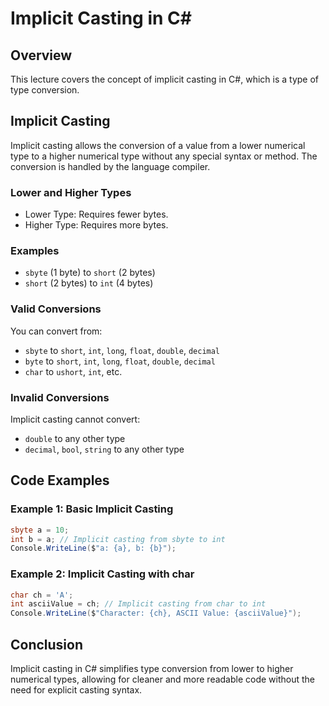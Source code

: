 
# Implicit Casting in C#

## Overview
This lecture covers the concept of implicit casting in C#, which is a type of type conversion.

## Implicit Casting
Implicit casting allows the conversion of a value from a lower numerical type to a higher numerical type without any special syntax or method. The conversion is handled by the language compiler.

### Lower and Higher Types
- Lower Type: Requires fewer bytes.
- Higher Type: Requires more bytes.

### Examples
- `sbyte` (1 byte) to `short` (2 bytes)
- `short` (2 bytes) to `int` (4 bytes)

### Valid Conversions
You can convert from:
- `sbyte` to `short`, `int`, `long`, `float`, `double`, `decimal`
- `byte` to `short`, `int`, `long`, `float`, `double`, `decimal`
- `char` to `ushort`, `int`, etc.

### Invalid Conversions
Implicit casting cannot convert:
- `double` to any other type
- `decimal`, `bool`, `string` to any other type

## Code Examples

### Example 1: Basic Implicit Casting
```csharp
sbyte a = 10;
int b = a; // Implicit casting from sbyte to int
Console.WriteLine($"a: {a}, b: {b}");
```

### Example 2: Implicit Casting with char
```csharp
char ch = 'A';
int asciiValue = ch; // Implicit casting from char to int
Console.WriteLine($"Character: {ch}, ASCII Value: {asciiValue}");
```

## Conclusion
Implicit casting in C# simplifies type conversion from lower to higher numerical types, allowing for cleaner and more readable code without the need for explicit casting syntax.
